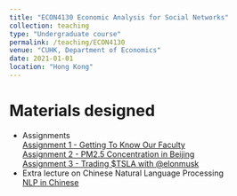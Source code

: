 ```yaml
---
title: "ECON4130 Economic Analysis for Social Networks"
collection: teaching
type: "Undergraduate course"
permalink: /teaching/ECON4130
venue: "CUHK, Department of Economics"
date: 2021-01-01
location: "Hong Kong"
---
```


Materials designed
======
- Assignments <br>
    [Assignment 1 - Getting To Know Our Faculty](/files/CUHK_TA/ECON4130_Assignment1.html) <br>
    [Assignment 2 - PM2.5 Concentration in Beijing](/files/CUHK_TA/ECON4130_Assignment2.html) <br>
    [Assignment 3 - Trading $TSLA with @elonmusk](/files/CUHK_TA/ECON4130_Assignment3.html) <br>
- Extra lecture on Chinese Natural Language Processing <br>
    [NLP in Chinese](/files/CUHK_TA/ECON4130_NLP_in_Chinese.html)
